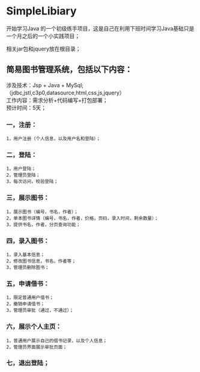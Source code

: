 # SimpleLibiary
开始学习Java 的一个初级练手项目，这是自己在利用下班时间学习Java基础只是一个月之后的一个小实践项目；

相关jar包和jquery放在根目录；

## 简易图书管理系统，包括以下内容：

涉及技术：Jsp + Java + MySql;（jdbc,jstl,c3p0,datasource,html,css,js,jquery）  
工作内容：需求分析+代码编写+打包部署；  
预计时间：5天；  


### 一，注册：
    1，用户注册（个人信息，以及用户名和登陆）；

### 二，登陆：
    1，用户登陆；
    2，管理员登陆；
    3，每次访问，校验登陆；

### 三，展示图书：
    1，展示图书（编号，书名，作者）；
    2，单本图书详情（编号，书名，作者，价格，页码，录入时间，剩余数量）；
    3，提供书名，作者，分页查询功能；

### 四，录入图书：
    1，录入基本信息；
    2，修改图书信息，书名，作者等；
    3，管理员删除图书；

### 五，申请借书：
    1，限定普通用户借书；
    2，撤销申请借书；
    3，管理员审批（通过，不通过）；

### 六，展示个人主页：
    1，普通用户展示自己的借书记录，以及个人信息；
    2，管理员界面展示审批页面；

### 七，退出登陆；
